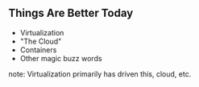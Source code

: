 ##  Things Are Better Today

* Virtualization
* "The Cloud"
* Containers
* Other magic buzz words

note:
    Virtualization primarily has driven this, cloud, etc.
